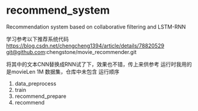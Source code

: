 # recommend_system
Recommendation system based on collaborative filtering and LSTM-RNN

学习参考以下推荐系统代码
https://blog.csdn.net/chengcheng1394/article/details/78820529
git@github.com:chengstone/movie_recommender.git

将其中的文本CNN替换成RNN试了下，效果也不错，传上来供参考
运行时我用的是movieLen 1M 数据集，仓库中未包含
运行顺序
1. data_preprocess
2. train
3. recommend_prepare
4. recommend
